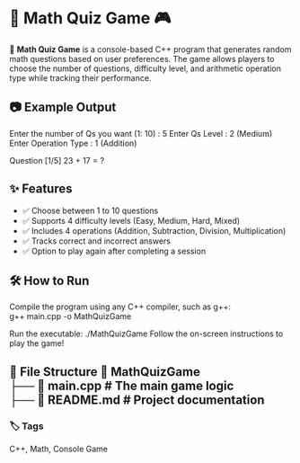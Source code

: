 # 📌 Math Quiz Game 🎮  

🚀 **Math Quiz Game** is a console-based C++ program that generates random math questions based on user preferences. The game allows players to choose the number of questions, difficulty level, and arithmetic operation type while tracking their performance.  

## 📷 Example Output  
Enter the number of Qs you want (1: 10) : 5
Enter Qs Level : 2 (Medium)
Enter Operation Type : 1 (Addition)

Question [1/5]
23 + 17 = ?


## ✨ Features  
- ✅ Choose between 1 to 10 questions  
- ✅ Supports 4 difficulty levels (Easy, Medium, Hard, Mixed)  
- ✅ Includes 4 operations (Addition, Subtraction, Division, Multiplication)  
- ✅ Tracks correct and incorrect answers  
- ✅ Option to play again after completing a session  

## 🛠 How to Run  
Compile the program using any C++ compiler, such as g++:  
g++ main.cpp -o MathQuizGame

Run the executable:
./MathQuizGame
Follow the on-screen instructions to play the game!

📂 File Structure
📁 MathQuizGame  
├── 📄 main.cpp   # The main game logic  
├── 📄 README.md  # Project documentation  
---
### 🏷️ Tags  
C++, Math, Console Game
